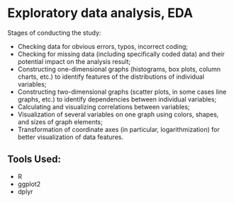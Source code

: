 # Exploratory data analysis, EDA
Stages of conducting the study:
* Checking data for obvious errors, typos, incorrect coding;
* Checking for missing data (including specifically coded data) and their potential impact on the analysis result;
* Constructing one-dimensional graphs (histograms, box plots, column charts, etc.) to identify features of the distributions of individual variables;
* Constructing two-dimensional graphs (scatter plots, in some cases line graphs, etc.) to identify dependencies between individual variables;
* Calculating and visualizing correlations between variables;
* Visualization of several variables on one graph using colors, shapes, and sizes of graph elements;
* Transformation of coordinate axes (in particular, logarithmization) for better visualization of data features.
## Tools Used: 
* R
* ggplot2
* dplyr
